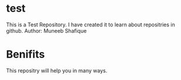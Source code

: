 # test
This is a Test Repository. I have created it to learn about repositries in github.
Author: Muneeb Shafique

# Benifits
This repositry will help you in many ways.
